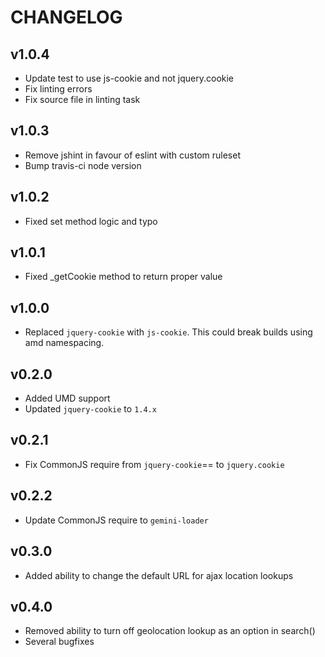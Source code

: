 # CHANGELOG

## v1.0.4

  - Update test to use js-cookie and not jquery.cookie
  - Fix linting errors
  - Fix source file in linting task

## v1.0.3

  - Remove jshint in favour of eslint with custom ruleset
  - Bump travis-ci node version

## v1.0.2

  - Fixed set method logic and typo

## v1.0.1

  - Fixed _getCookie method to return proper value

## v1.0.0

  - Replaced `jquery-cookie` with `js-cookie`. This could break builds using amd namespacing.

## v0.2.0

  - Added UMD support
  - Updated `jquery-cookie` to `1.4.x`

## v0.2.1

  - Fix CommonJS require from `jquery-cookie`== to `jquery.cookie`

## v0.2.2

  - Update CommonJS require to `gemini-loader`

## v0.3.0

  - Added ability to change the default URL for ajax location lookups

## v0.4.0

  - Removed ability to turn off geolocation lookup as an option in search()
  - Several bugfixes

